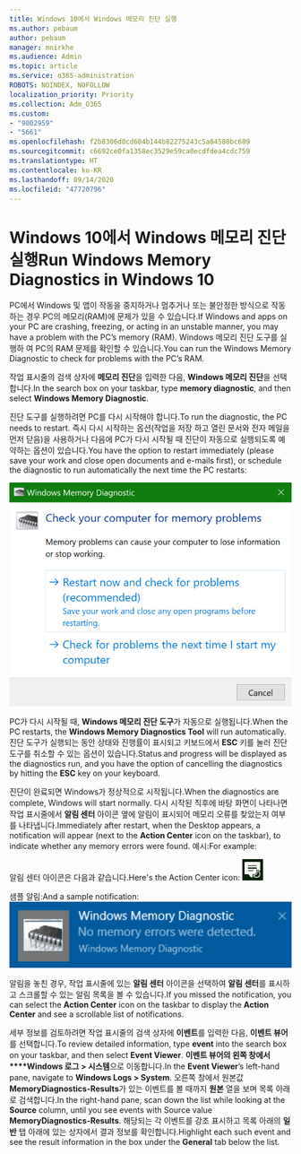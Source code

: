 ```yaml
---
title: Windows 10에서 Windows 메모리 진단 실행
ms.author: pebaum
author: pebaum
manager: mnirkhe
ms.audience: Admin
ms.topic: article
ms.service: o365-administration
ROBOTS: NOINDEX, NOFOLLOW
localization_priority: Priority
ms.collection: Adm_O365
ms.custom:
- "9002959"
- "5661"
ms.openlocfilehash: f2b8306d0cd604b144b82275243c5a84580bc609
ms.sourcegitcommit: c6692ce0fa1358ec3529e59ca0ecdfdea4cdc759
ms.translationtype: HT
ms.contentlocale: ko-KR
ms.lasthandoff: 09/14/2020
ms.locfileid: "47720796"
---
```

# <a name="run-windows-memory-diagnostics-in-windows-10"></a><span data-ttu-id="8478c-102">Windows 10에서 Windows 메모리 진단 실행</span><span class="sxs-lookup"><span data-stu-id="8478c-102">Run Windows Memory Diagnostics in Windows 10</span></span>

<span data-ttu-id="8478c-103">PC에서 Windows 및 앱이 작동을 중지하거나 멈추거나 또는 불안정한 방식으로 작동하는 경우 PC의 메모리(RAM)에 문제가 있을 수 있습니다.</span><span class="sxs-lookup"><span data-stu-id="8478c-103">If Windows and apps on your PC are crashing, freezing, or acting in an unstable manner, you may have a problem with the PC’s memory (RAM).</span></span> <span data-ttu-id="8478c-104">Windows 메모리 진단 도구를 실행하 여 PC의 RAM 문제를 확인할 수 있습니다.</span><span class="sxs-lookup"><span data-stu-id="8478c-104">You can run the Windows Memory Diagnostic to check for problems with the PC’s RAM.</span></span>

<span data-ttu-id="8478c-105">작업 표시줄의 검색 상자에 **메모리 진단**을 입력한 다음, **Windows 메모리 진단**을 선택합니다.</span><span class="sxs-lookup"><span data-stu-id="8478c-105">In the search box on your taskbar, type **memory diagnostic**, and then select **Windows Memory Diagnostic**.</span></span> 

<span data-ttu-id="8478c-106">진단 도구를 실행하려면 PC를 다시 시작해야 합니다.</span><span class="sxs-lookup"><span data-stu-id="8478c-106">To run the diagnostic, the PC needs to restart.</span></span> <span data-ttu-id="8478c-107">즉시 다시 시작하는 옵션(작업을 저장 하고 열린 문서와 전자 메일을 먼저 닫음)을 사용하거나 다음에 PC가 다시 시작될 때 진단이 자동으로 실행되도록 예약하는 옵션이 있습니다.</span><span class="sxs-lookup"><span data-stu-id="8478c-107">You have the option to restart immediately (please save your work and close open documents and e-mails first), or schedule the diagnostic to run automatically the next time the PC restarts:</span></span>

![Windows 메모리 진단](media/windows-memory-diagnostic.png)

<span data-ttu-id="8478c-109">PC가 다시 시작될 때, **Windows 메모리 진단 도구**가 자동으로 실행됩니다.</span><span class="sxs-lookup"><span data-stu-id="8478c-109">When the PC restarts, the **Windows Memory Diagnostics Tool** will run automatically.</span></span> <span data-ttu-id="8478c-110">진단 도구가 실행되는 동안 상태와 진행률이 표시되고 키보드에서 **ESC** 키를 눌러 진단 도구를 취소할 수 있는 옵션이 있습니다.</span><span class="sxs-lookup"><span data-stu-id="8478c-110">Status and progress will be displayed as the diagnostics run, and you have the option of cancelling the diagnostics by hitting the **ESC** key on your keyboard.</span></span>

<span data-ttu-id="8478c-111">진단이 완료되면 Windows가 정상적으로 시작됩니다.</span><span class="sxs-lookup"><span data-stu-id="8478c-111">When the diagnostics are complete, Windows will start normally.</span></span>
<span data-ttu-id="8478c-112">다시 시작된 직후에 바탕 화면이 나타나면 작업 표시줄에서 **알림 센터** 아이콘 옆에 알림이 표시되어 메모리 오류를 찾았는지 여부를 나타냅니다.</span><span class="sxs-lookup"><span data-stu-id="8478c-112">Immediately after restart, when the Desktop appears, a notification will appear (next to the **Action Center** icon on the taskbar), to indicate whether any memory errors were found.</span></span> <span data-ttu-id="8478c-113">예시:</span><span class="sxs-lookup"><span data-stu-id="8478c-113">For example:</span></span>

<span data-ttu-id="8478c-114">알림 센터 아이콘은 다음과 같습니다.</span><span class="sxs-lookup"><span data-stu-id="8478c-114">Here's the Action Center icon:</span></span> ![알림 센터 아이콘](media/action-center-icon.png) 

<span data-ttu-id="8478c-116">샘플 알림:</span><span class="sxs-lookup"><span data-stu-id="8478c-116">And a sample notification:</span></span> ![메모리 오류 없음](media/no-memory-errors.png)

<span data-ttu-id="8478c-118">알림을 놓친 경우, 작업 표시줄에 있는 **알림 센터** 아이콘을 선택하여 **알림 센터**를 표시하고 스크롤할 수 있는 알림 목록을 볼 수 있습니다.</span><span class="sxs-lookup"><span data-stu-id="8478c-118">If you missed the notification, you can select the **Action Center** icon  on the taskbar to display the **Action Center** and see a scrollable list of notifications.</span></span>

<span data-ttu-id="8478c-119">세부 정보를 검토하려면 작업 표시줄의 검색 상자에 **이벤트**를 입력한 다음, **이벤트 뷰어**를 선택합니다.</span><span class="sxs-lookup"><span data-stu-id="8478c-119">To review detailed information, type **event** into the search box on your taskbar, and then select **Event Viewer**.</span></span> <span data-ttu-id="8478c-120">**이벤트 뷰어의 왼쪽 창에서\*\*\*\*Windows 로그 > 시스템**으로 이동합니다.</span><span class="sxs-lookup"><span data-stu-id="8478c-120">In the **Event Viewer**’s left-hand pane, navigate to **Windows Logs > System**.</span></span> <span data-ttu-id="8478c-121">오른쪽 창에서 원본값 **MemoryDiagnostics-Results**가 있는 이벤트를 볼 때까지 **원본** 열을 보며 목록 아래로 검색합니다.</span><span class="sxs-lookup"><span data-stu-id="8478c-121">In the right-hand pane, scan down the list while looking at the **Source** column, until you see events with Source value **MemoryDiagnostics-Results**.</span></span> <span data-ttu-id="8478c-122">해당되는 각 이벤트를 강조 표시하고 목록 아래의 **일반** 탭 아래에 있는 상자에서 결과 정보를 확인합니다.</span><span class="sxs-lookup"><span data-stu-id="8478c-122">Highlight each such event and see the result information in the box under the **General** tab below the list.</span></span>
